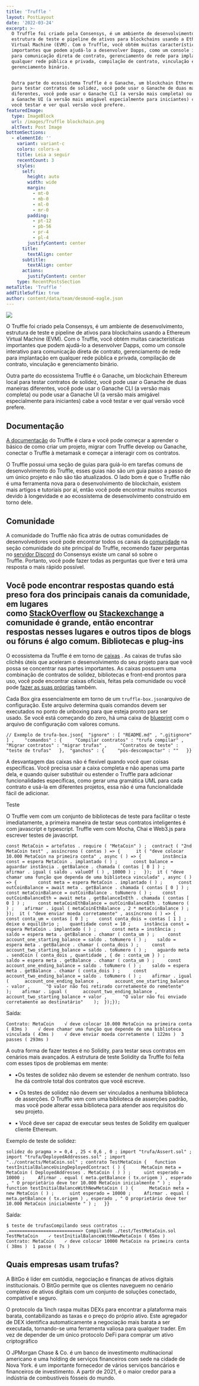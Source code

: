 ```yaml
---
title: 'Truffle '
layout: PostLayout
date: '2022-03-24'
excerpt: >-
  O Truffle foi criado pela Consensys, é um ambiente de desenvolvimento,
  estrutura de teste e pipeline de ativos para blockchains usando a Ethereum
  Virtual Machine (EVM). Com o Truffle, você obtém muitas características
  importantes que podem ajudá-lo a desenvolver Dapps, como um console interativo
  para comunicação direta de contrato, gerenciamento de rede para implantação em
  qualquer rede pública e privada, compilação de contrato, vinculação e
  gerenciamento binário.


  Outra parte do ecossistema Truffle é o Ganache, um blockchain Ethereum local
  para testar contratos de solidez, você pode usar o Ganache de duas maneiras
  diferentes, você pode usar o Ganache CLI (a versão mais completa) ou pode usar
  a Ganache UI (a versão mais amigável especialmente para iniciantes) cabe a
  você testar e ver qual versão você prefere.
featuredImage:
  type: ImageBlock
  url: /images/Truffle blockchain.png
  altText: Post Image
bottomSections:
  - elementId: ''
    variant: variant-c
    colors: colors-a
    title: Leia a seguir
    recentCount: 3
    styles:
      self:
        height: auto
        width: wide
        margin:
          - mt-0
          - mb-0
          - ml-0
          - mr-0
        padding:
          - pt-12
          - pb-56
          - pr-4
          - pl-4
        justifyContent: center
      title:
        textAlign: center
      subtitle:
        textAlign: center
      actions:
        justifyContent: center
    type: RecentPostsSection
metaTitle: 'Truffle '
addTitleSuffix: true
author: content/data/team/desmond-eagle.json
---
```

![](https://theblockchainguy.dev/static/truffle-64c064bbfcca8e0234856716ed189dca.png)

O Truffle foi criado pela Consensys, é um ambiente de desenvolvimento, estrutura de teste e pipeline de ativos para blockchains usando a Ethereum Virtual Machine (EVM). Com o Truffle, você obtém muitas características importantes que podem ajudá-lo a desenvolver Dapps, como um console interativo para comunicação direta de contrato, gerenciamento de rede para implantação em qualquer rede pública e privada, compilação de contrato, vinculação e gerenciamento binário.

Outra parte do ecossistema Truffle é o Ganache, um blockchain Ethereum local para testar contratos de solidez, você pode usar o Ganache de duas maneiras diferentes, você pode usar o Ganache CLI (a versão mais completa) ou pode usar a Ganache UI (a versão mais amigável especialmente para iniciantes) cabe a você testar e ver qual versão você prefere.

## Documentação

[A documentação](https://www.trufflesuite.com/docs/truffle/overview) do Truffle é clara e você pode começar a aprender o básico de como criar um projeto, migrar com Truffle develop ou Ganache, conectar o Truffle à metamask e começar a interagir com os contratos.

O Truffle possui uma seção de guias para guiá-lo em tarefas comuns de desenvolvimento do Truffle, esses guias não são um guia passo a passo de um único projeto e não são tão atualizados. O lado bom é que o Truffle não é uma ferramenta nova para o desenvolvimento de blockchain, existem mais artigos e tutoriais por aí, então você pode encontrar muitos recursos devido à longevidade e ao ecossistema de desenvolvimento construído em torno dele.

## Comunidade

A comunidade do Truffle não fica atrás de outras comunidades de desenvolvedores você pode encontrar todos os canais da [comunidade](https://www.trufflesuite.com/community) na seção comunidade do site principal do Truffle, recomendo fazer perguntas no [servidor Discord](https://discord.com/invite/bZwrf3x4Vs) do Consensys existe um canal só sobre o Truffle. Portanto, você pode fazer todas as perguntas que tiver e terá uma resposta o mais rápido possível.

## Você pode encontrar respostas quando está preso fora dos principais canais da comunidade, em lugares como [StackOverflow](https://stackoverflow.com/search?q=truffle) ou [Stackexchange](https://stackexchange.com/search?q=truffle) a comunidade é grande, então encontrar respostas nesses lugares e outros tipos de blogs ou fóruns é algo comum.&#xA;&#xA;Bibliotecas e plug-ins

O ecossistema da Truffle é em torno de [caixas](https://www.trufflesuite.com/boxes) . As caixas de trufas são clichês úteis que aceleram o desenvolvimento do seu projeto para que você possa se concentrar nas partes importantes. As caixas possuem uma combinação de contratos de solidez, bibliotecas e front-end prontos para uso, você pode encontrar caixas oficiais, feitas pela comunidade ou você pode [fazer as suas próprias](https://www.trufflesuite.com/docs/truffle/advanced/creating-a-truffle-box) também.

Cada Box gira essencialmente em torno de um `truffle-box.json`arquivo de configuração. Este arquivo determina quais comandos devem ser executados no ponto de unboxing para que esteja pronto para ser usado. Se você está começando do zero, há uma caixa de [blueprint](https://www.trufflesuite.com/boxes/blueprint) com o arquivo de configuração com valores comuns.

```
// Exemplo de trufa-box.json{  "ignore" : [ "README.md" , ".gitignore" ] ,    "comandos" : {     "Compilar contratos" : "trufa compilar" ,     "Migrar contratos" : "migrar trufas" ,     "Contratos de teste" : "teste de trufas"   },  "ganchos" : {     "pós-descompactar" : ""   }}
```

A desvantagem das caixas não é flexível quando você quer coisas específicas. Você precisa usar a caixa completa e não apenas uma parte dela, e quando quiser substituir ou estender o Truffle para adicionar funcionalidades específicas, como gerar uma gramática UML para cada contrato e usá-la em diferentes projetos, essa não é uma funcionalidade fácil de adicionar.

Teste

O Truffle vem com um conjunto de bibliotecas de teste para facilitar o teste imediatamente, a primeira maneira de testar seus contratos inteligentes é com javascript e typescript. Truffle vem com Mocha, Chai e Web3.js para escrever testes de javascript.

```
const MetaCoin = artefatos . require ( "MetaCoin" ) ;  contract ( "2nd MetaCoin test" , assíncrono ( contas ) => {      it ( "deve colocar 10.000 MetaCoin na primeira conta" , async ( ) => {        instância const = espera MetaCoin . implantado ( ) ;      const balance = aguardar instância . getBalance . chamada ( contas [ 0 ] ) ;     afirmar . igual ( saldo . valueOf ( ) , 10000 ) ;   });  it ( "deve chamar uma função que dependa de uma biblioteca vinculada" , async ( ) => {        const meta = espera MetaCoin . implantado ( ) ;      const outCoinBalance = await meta . getBalance . chamada ( contas [ 0 ] ) ;     const metaCoinBalance = outCoinBalance . toNumero ( ) ;    const outCoinBalanceEth = await meta . getBalanceInEth . chamada ( contas [ 0 ] ) ;     const metaCoinEthBalance = outCoinBalanceEth . toNumero ( ) ;    afirmar . igual ( metaCoinEthBalance , 2 * metaCoinBalance ) ;    });  it ( "deve enviar moeda corretamente" , assíncrono ( ) => {        const conta_um = contas [ 0 ] ;    const conta_dois = contas [ 1 ] ;    deixe o equilíbrio ;    quantidade const = 10 ;     instância const = espera MetaCoin . implantado ( ) ;      const meta = instância ;    saldo = espera meta . getBalance . chamar ( conta_um ) ;     const account_one_starting_balance = saldo . toNumero ( ) ;    saldo = espera meta . getBalance . chamar ( conta_dois ) ;     const account_two_starting_balance = saldo . toNumero ( ) ;    aguardo meta . sendCoin ( conta_dois , quantidade , { de : conta_um } ) ;      saldo = espera meta . getBalance . chamar ( conta_um ) ;     const account_one_ending_balance = saldo . toNumero ( ) ;    saldo = espera meta . getBalance . chamar ( conta_dois ) ;     const account_two_ending_balance = saldo . toNumero ( ) ;    afirmar . igual (      account_one_ending_balance ,      account_one_starting_balance - valor ,      "O valor não foi retirado corretamente do remetente"    );    afirmar . igual (      account_two_ending_balance ,      account_two_starting_balance + valor ,      "O valor não foi enviado corretamente ao destinatário"    );  });});
```

Saída:

```
Contrato: MetaCoin    √ deve colocar 10.000 MetaCoin na primeira conta ( 83ms )    √ deve chamar uma função que depende de uma biblioteca vinculada ( 43ms )    √ deve enviar moeda corretamente ( 122ms )  3 passes ( 293ms )
```

A outra forma de fazer testes é no Solidity, para testar seus contratos em cenários mais avançados. A estrutura de teste Solidity da Truffle foi feita com esses tipos de problemas em mente:

*   ▪︎Os testes de solidez não devem se estender de nenhum contrato. Isso lhe dá controle total dos contratos que você escreve.

*   ▪︎ Os testes de solidez não devem ser vinculados a nenhuma biblioteca de asserções. O Truffle vem com uma biblioteca de asserções padrão, mas você pode alterar essa biblioteca para atender aos requisitos do seu projeto.

*   ▪︎ Você deve ser capaz de executar seus testes de Solidity em qualquer cliente Ethereum.

Exemplo de teste de solidez:

```
solidez do pragma > = 0,4 , 25 < 0,6 , 0 ; import "trufa/Assert.sol" ; import "trufa/DeployedAddresses.sol" ; import "../contracts/MetaCoin.sol" ; contrato TestMetaCoin {   function testInitialBalanceUsingDeployedContract ( ) {      MetaCoin meta = MetaCoin ( DeployedAddresses . MetaCoin ( ) ) ;     uint esperado = 10000 ;     Afirmar . equal ( meta.getBalance ( tx.origem ) , esperado , " O proprietário deve ter 10.000 MetaCoin inicialmente " ) ;   }  function testInitialBalanceWithNewMetaCoin ( ) {      MetaCoin meta = new MetaCoin ( ) ;      uint esperado = 10000 ;     Afirmar . equal ( meta.getBalance ( tx.origem ) , esperado , " O proprietário deve ter 10.000 MetaCoin inicialmente " ) ;   }}
```

Saída:

```
$ teste de trufasCompilando seus contratos .. .===========================> Compilando ./test/TestMetaCoin.sol  TestMetaCoin    ✓ testInitialBalanceWithNewMetaCoin ( 65ms )  Contrato: MetaCoin    ✓ deve colocar 10000 MetaCoin na primeira conta ( 38ms )  1 passe ( 7s )
```



## **Quais empresas usam trufas?**

A BitGo é líder em custódia, negociação e finanças de ativos digitais institucionais. O BitGo permite que os clientes naveguem no cenário complexo de ativos digitais com um conjunto de soluções conectado, compatível e seguro.

O protocolo da 1inch raspa muitas DEXs para encontrar a plataforma mais barata, contabilizando as taxas e o preço do próprio ativo. Este agregador de DEX identifica automaticamente a negociação mais barata a ser executada, tornando-se uma ferramenta valiosa para qualquer trader. Em vez de depender de um único protocolo DeFi para comprar um ativo criptográfico

O JPMorgan Chase & Co. é um banco de investimento multinacional americano e uma holding de serviços financeiros com sede na cidade de Nova York. é um importante fornecedor de vários serviços bancários e financeiros de investimento. A partir de 2021, é o maior credor para a indústria de combustíveis fósseis do mundo.
